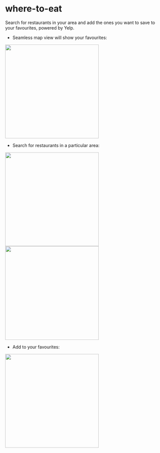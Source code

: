 # where-to-eat
Search for restaurants in your area and add the ones you want to save to your favourites, powered by Yelp.

- Seamless map view will show your favourites:
  
<img src="https://github.com/user-attachments/assets/0ac2c900-a69d-470b-9f2e-a525767695f8" width="300">

- Search for restaurants in a particular area:

<img src="https://github.com/user-attachments/assets/4f21e375-6e33-46b9-9cd7-ac8618e25dd9" width="300">
<img src="https://github.com/user-attachments/assets/71691d63-00d2-4f3c-982a-2153d017630f" width="300">

- Add to your favourites:

<img src="https://github.com/user-attachments/assets/6647effd-1275-472a-9e63-6e5277a57b32" width="300">
